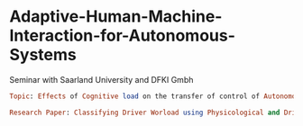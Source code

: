 # Adaptive-Human-Machine-Interaction-for-Autonomous-Systems
Seminar with Saarland University and DFKI Gmbh 

```ruby
Topic: Effects of Cognitive load on the transfer of control of Autonomous vehicles
```

```ruby
Research Paper: Classifying Driver Worload using Physicological and Driving Performance Data: Two Field Studies (Erin T. Solovey12, Marin Zec2, Enrique Abdon Garcia Perez2, Bryan Reimer2, Bruce Mehler2)
```
